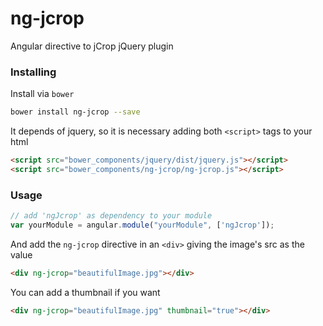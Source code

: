 ng-jcrop
========

Angular directive to jCrop jQuery plugin


### Installing

Install via `bower`

```sh
bower install ng-jcrop --save
```

It depends of jquery, so it is necessary adding both `<script>` tags to your html

```html
<script src="bower_components/jquery/dist/jquery.js"></script>
<script src="bower_components/ng-jcrop/ng-jcrop.js"></script>
```

### Usage

```js
// add 'ngJcrop' as dependency to your module
var yourModule = angular.module("yourModule", ['ngJcrop']);
```

And add the `ng-jcrop` directive in an `<div>` giving the
image's src as the value
```html
<div ng-jcrop="beautifulImage.jpg"></div>
````

You can add a thumbnail if you want
```html
<div ng-jcrop="beautifulImage.jpg" thumbnail="true"></div>
````
